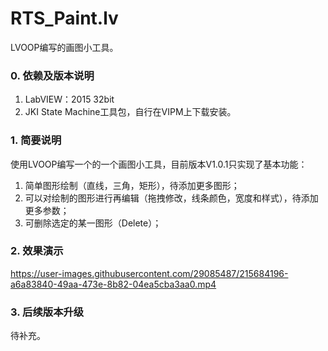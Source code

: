 # RTS_Paint.lv
LVOOP编写的画图小工具。

### 0. 依赖及版本说明
1. LabVIEW：2015 32bit
2. JKI State Machine工具包，自行在VIPM上下载安装。

### 1. 简要说明
使用LVOOP编写一个的一个画图小工具，目前版本V1.0.1只实现了基本功能：
1. 简单图形绘制（直线，三角，矩形），待添加更多图形；
2. 可以对绘制的图形进行再编辑（拖拽修改，线条颜色，宽度和样式），待添加更多参数；
3. 可删除选定的某一图形（Delete）；

### 2. 效果演示
https://user-images.githubusercontent.com/29085487/215684196-a6a83840-49aa-473e-8b82-04ea5cba3aa0.mp4

### 3. 后续版本升级
待补充。
